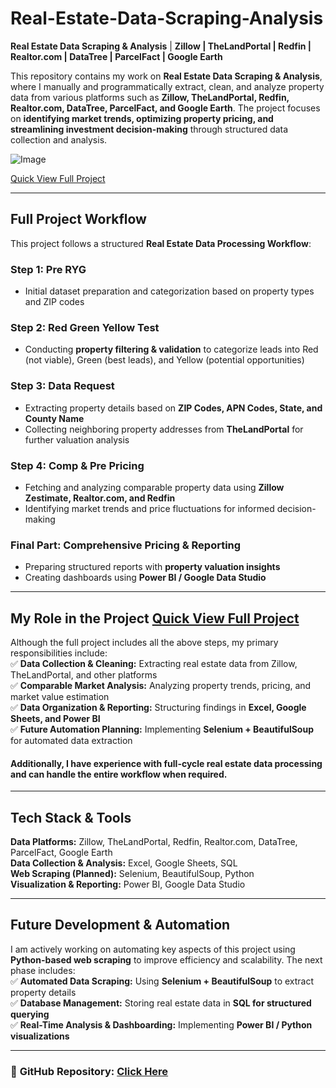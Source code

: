 # Real-Estate-Data-Scraping-Analysis 

**Real Estate Data Scraping & Analysis** | **Zillow | TheLandPortal | Redfin | Realtor.com | DataTree | ParcelFact | Google Earth**  

This repository contains my work on **Real Estate Data Scraping & Analysis**, where I manually and programmatically extract, clean, and analyze property data from various platforms such as **Zillow, TheLandPortal, Redfin, Realtor.com, DataTree, ParcelFact, and Google Earth**. The project focuses on **identifying market trends, optimizing property pricing, and streamlining investment decision-making** through structured data collection and analysis.  

![Image](https://github.com/user-attachments/assets/82895464-4336-4a95-991f-5fc93eb93977)

[Quick View Full Project](https://github.com/AbuSufian-org/Real-Estate-Data-Scraping-Analysis/blob/main/Real%2BEstate%2BData%2BScraping%20And%20Analysis.pdf)

---

## **Full Project Workflow**  
This project follows a structured **Real Estate Data Processing Workflow**:  

### **Step 1: Pre RYG**  
- Initial dataset preparation and categorization based on property types and ZIP codes  

### **Step 2: Red Green Yellow Test**  
- Conducting **property filtering & validation** to categorize leads into Red (not viable), Green (best leads), and Yellow (potential opportunities)  

### **Step 3: Data Request**  
- Extracting property details based on **ZIP Codes, APN Codes, State, and County Name**  
- Collecting neighboring property addresses from **TheLandPortal** for further valuation analysis  

### **Step 4: Comp & Pre Pricing**  
- Fetching and analyzing comparable property data using **Zillow Zestimate, Realtor.com, and Redfin**  
- Identifying market trends and price fluctuations for informed decision-making  

### **Final Part: Comprehensive Pricing & Reporting**  
- Preparing structured reports with **property valuation insights**  
- Creating dashboards using **Power BI / Google Data Studio**  

---

## **My Role in the Project** [Quick View Full Project](https://github.com/AbuSufian-org/Real-Estate-Data-Scraping-Analysis/blob/main/Real%2BEstate%2BData%2BScraping%20And%20Analysis.pdf)
Although the full project includes all the above steps, my primary responsibilities include:  
✅ **Data Collection & Cleaning:** Extracting real estate data from Zillow, TheLandPortal, and other platforms  
✅ **Comparable Market Analysis:** Analyzing property trends, pricing, and market value estimation  
✅ **Data Organization & Reporting:** Structuring findings in **Excel, Google Sheets, and Power BI**  
✅ **Future Automation Planning:** Implementing **Selenium + BeautifulSoup** for automated data extraction  

#### Additionally, I have experience with **full-cycle real estate data processing** and can handle the entire workflow when required.  

---

## **Tech Stack & Tools**  
**Data Platforms:** Zillow, TheLandPortal, Redfin, Realtor.com, DataTree, ParcelFact, Google Earth  
**Data Collection & Analysis:** Excel, Google Sheets, SQL  
**Web Scraping (Planned):** Selenium, BeautifulSoup, Python  
**Visualization & Reporting:** Power BI, Google Data Studio  

---

## **Future Development & Automation**  
I am actively working on automating key aspects of this project using **Python-based web scraping** to improve efficiency and scalability. The next phase includes:  
✅ **Automated Data Scraping:** Using **Selenium + BeautifulSoup** to extract property details  
✅ **Database Management:** Storing real estate data in **SQL for structured querying**  
✅ **Real-Time Analysis & Dashboarding:** Implementing **Power BI / Python visualizations**  

---

### 🔗 **GitHub Repository:** [Click Here](https://github.com/AbuSufian-org/Real-Estate-Data-Scraping-Analysis/blob/main/README.md)
